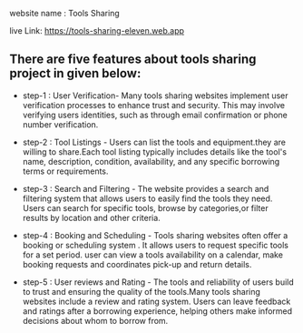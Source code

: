 website name : Tools Sharing

live Link: https://tools-sharing-eleven.web.app

## There are five features about tools sharing project in given below:

- step-1 : User Verification- Many tools sharing websites implement user verification processes to enhance trust and security. This may involve verifying users identities, such as through email confirmation or phone number verification.

- step-2 : Tool Listings - Users can list the tools and equipment.they are willing to share.Each tool listing typically includes details like the tool's name, description, condition, availability, and any specific borrowing terms or requirements.

- step-3 : Search and Filtering - The website provides a search and filtering system that allows users to easily find the tools they need. Users can search for specific tools, browse by categories,or filter results by location and other criteria.

- step-4 : Booking and Scheduling - Tools sharing websites often offer a booking or scheduling system . It allows users to request specific tools for a set period. user can view a tools availability on a calendar, make booking requests and coordinates pick-up and return details.

- step-5 : User reviews and Rating - The tools and reliability of users build to trust and ensuring the quality of the tools.Many tools sharing websites include a review and rating system. Users can leave feedback and ratings after a borrowing experience, helping others make informed decisions about whom to borrow from.